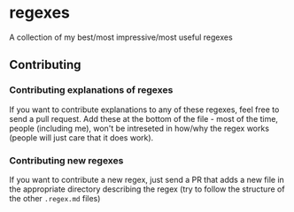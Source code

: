 # regexes
A collection of my best/most impressive/most useful regexes

## Contributing
### Contributing explanations of regexes
If you want to contribute explanations to any of these regexes, feel free to send a pull request. Add these at the bottom of the file - most of the time, people (including me), won't be intreseted in how/why the regex works (people will just care that it does work).

### Contributing new regexes
If you want to contribute a new regex, just send a PR that adds a new file in the appropriate directory describing the regex (try to follow the structure of the other `.regex.md` files)


